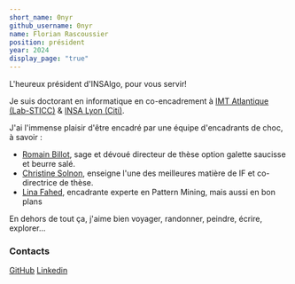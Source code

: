 ```yaml
---
short_name: 0nyr
github_username: 0nyr
name: Florian Rascoussier
position: président
year: 2024
display_page: "true"
---
```


L'heureux président d'INSAlgo, pour vous servir!

Je suis doctorant en informatique en co-encadrement à [IMT Atlantique (Lab-STICC)](https://labsticc.fr/fr) & [INSA Lyon (Citi)](https://www.citi-lab.fr/).

J'ai l'immense plaisir d'être encadré par une équipe d'encadrants de choc, à savoir :
+ [Romain Billot](https://www.imt-atlantique.fr/fr/personne/romain-billot), sage et dévoué directeur de thèse option galette saucisse et beurre salé.
+ [Christine Solnon](http://perso.citi.insa-lyon.fr/csolnon/), enseigne l'une des meilleures matière de IF et co-directrice de thèse.
+ [Lina Fahed](https://www.imt-atlantique.fr/en/person/lina-fahed), encadrante experte en Pattern Mining, mais aussi en bon plans

En dehors de tout ça, j'aime bien voyager, randonner, peindre, écrire, explorer... 

### Contacts
[GitHub](https://github.com/0nyr)
[Linkedin](https://www.linkedin.com/in/florian-rascoussier-onyr/)